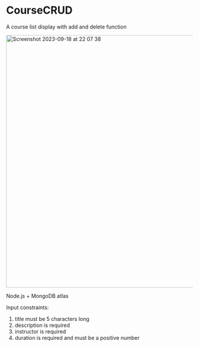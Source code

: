 # CourseCRUD
A course list display with add and delete function

<img width="681" alt="Screenshot 2023-09-18 at 22 07 38" src="https://github.com/AllenBoxinHao/CourseCRUD/assets/89504311/f5b3ec35-fdb8-45ca-9f6a-03efe912851a">

Node.js + MongoDB atlas

Input constraints:
1. title must be 5 characters long
2. description is required
3. instructor is required
4. duration is required and must be a positive number
